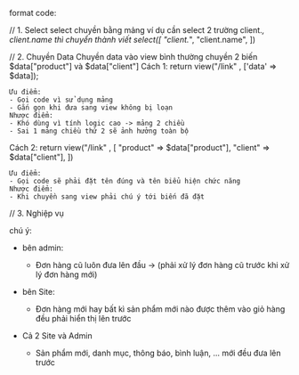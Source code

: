 format code:

// 1. Select
select chuyền bằng mảng ví dụ cần select 2 trường client.*, client.name thì chuyển thành viết
select([
    "client.*",
    "client.name",
])

// 2. Chuyền Data
Chuyền data vào view bình thường chuyền 2 biến $data["product"] và $data["client"]
Cách 1: 
    return view("/link" , ['data' => $data]);

    Ưu điểm:
    - Gọi code vì sử dụng mảng
    - Gắn gọn khi đưa sang view không bị loạn
    Nhược điểm:
    - Khó dùng vì tính logic cao -> mảng 2 chiều 
    - Sai 1 mảng chiều thứ 2 sẽ ảnh hưởng toàn bộ 

Cách 2:
    return view("/link" , [
        "product" => $data["product"],
        "client"  => $data["client"],
    ])

    Ưu điểm:
    - Gọi code sẽ phải đặt tên đúng và tên biểu hiện chức năng
    Nhược điểm:
    - Khi chuyền sang view phải chú ý tới biến đã đặt


// 3. Nghiệp vụ

chú ý:
- bên admin: 
    + Đơn hàng cũ luôn đưa lên đầu -> (phải xử lý đơn hàng cũ trước khi xử lý đơn hàng mới)

- bên Site:
    + Đơn hàng mới hay bất kì sản phẩm mới nào được thêm vào giỏ hàng đều phải hiển thị lên trước

- Cả 2 Site và Admin
    + Sản phẩm mới, danh mục, thông báo, bình luận, ... mới đều đưa lên trước